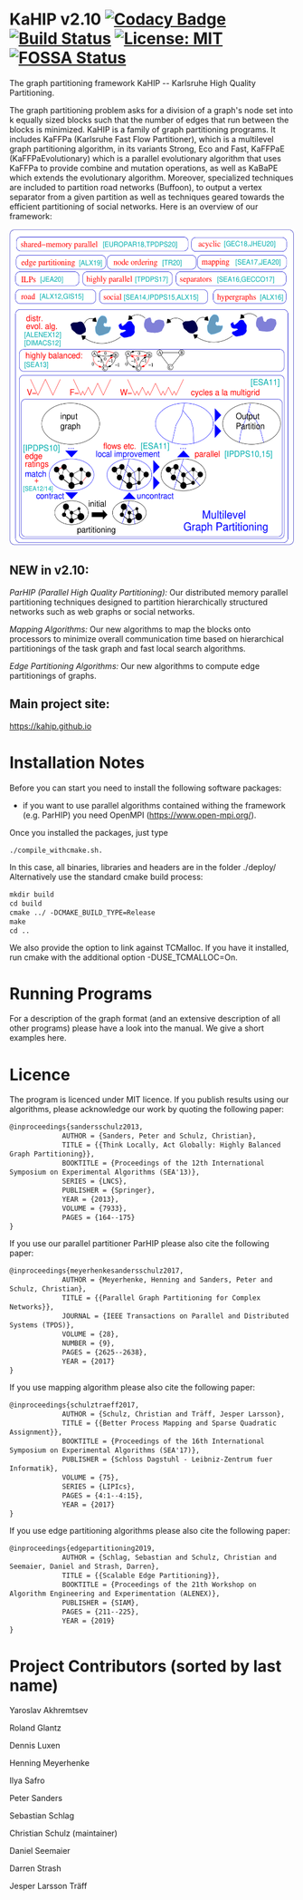 KaHIP v2.10  [![Codacy Badge](https://api.codacy.com/project/badge/Grade/b4dc07be37694dc4841beba6ba038c19)](https://app.codacy.com/manual/schulzchristian/KaHIP?utm_source=github.com&utm_medium=referral&utm_content=schulzchristian/KaHIP&utm_campaign=Badge_Grade_Dashboard)
[![Build Status](https://travis-ci.org/schulzchristian/KaHIP.svg?branch=master)](https://travis-ci.org/schulzchristian/KaHIP) 
[![License: MIT](https://img.shields.io/badge/License-MIT-yellow.svg)](https://opensource.org/licenses/MIT)
[![FOSSA Status](https://app.fossa.com/api/projects/git%2Bgithub.com%2Fschulzchristian%2FKaHIP.svg?type=shield)](https://app.fossa.com/projects/git%2Bgithub.com%2Fschulzchristian%2FKaHIP?ref=badge_shield)
=====

The graph partitioning framework KaHIP -- Karlsruhe High Quality Partitioning.

The graph partitioning problem asks for a division of a graph's node set into k equally sized blocks such that the number of edges that run between the blocks is minimized. KaHIP is a family of graph partitioning programs. It includes KaFFPa (Karlsruhe Fast Flow Partitioner), which is a multilevel graph partitioning algorithm, in its variants Strong, Eco and Fast, KaFFPaE (KaFFPaEvolutionary) which is a parallel evolutionary algorithm that uses KaFFPa to provide combine and mutation operations, as well as KaBaPE which extends the evolutionary algorithm. Moreover, specialized techniques are included to partition road networks (Buffoon), to output a vertex separator from a given partition as well as techniques geared towards the efficient partitioning of social networks. Here is an overview of our framework:

<p align="center">
<img src="./img/MGPall_en_new.png"
  alt="framework overview"
  width="601" height="558">
</p>

## NEW in v2.10: 



*ParHIP (Parallel High Quality Partitioning):* Our distributed memory parallel partitioning techniques designed to partition hierarchically structured networks such as web graphs or social networks.

*Mapping Algorithms:* Our new algorithms to map the blocks onto processors to minimize overall communication time based on hierarchical partitionings of the task graph and fast local search algorithms.

*Edge Partitioning Algorithms:* Our new algorithms to compute edge partitionings of graphs. 


## Main project site:
https://kahip.github.io

Installation Notes
=====

Before you can start you need to install the following software packages:

- if you want to use parallel algorithms contained withing the framework (e.g. ParHIP) you need OpenMPI (https://www.open-mpi.org/). 

Once you installed the packages, just type 
```console
./compile_withcmake.sh. 
```
In this case, all binaries, libraries and headers are in the folder ./deploy/ 
Alternatively use the standard cmake build process:
```console 
mkdir build
cd build 
cmake ../ -DCMAKE_BUILD_TYPE=Release     
make 
cd ..
```

We also provide the option to link against TCMalloc. If you have it installed, run cmake with the additional option -DUSE_TCMALLOC=On.


Running Programs
=====

For a description of the graph format (and an extensive description of all other programs) please have a look into the manual. We give a short examples here.


Licence
=====
The program is licenced under MIT licence.
If you publish results using our algorithms, please acknowledge our work by quoting the following paper:

```
@inproceedings{sandersschulz2013,
             AUTHOR = {Sanders, Peter and Schulz, Christian},
             TITLE = {{Think Locally, Act Globally: Highly Balanced Graph Partitioning}},
             BOOKTITLE = {Proceedings of the 12th International Symposium on Experimental Algorithms (SEA'13)},
             SERIES = {LNCS},
             PUBLISHER = {Springer},
             YEAR = {2013},
             VOLUME = {7933},
             PAGES = {164--175}
}
```

If you use our parallel partitioner ParHIP please also cite the following paper:

```
@inproceedings{meyerhenkesandersschulz2017,
             AUTHOR = {Meyerhenke, Henning and Sanders, Peter and Schulz, Christian},
             TITLE = {{Parallel Graph Partitioning for Complex Networks}},
             JOURNAL = {IEEE Transactions on Parallel and Distributed Systems (TPDS)},
             VOLUME = {28},
             NUMBER = {9},
             PAGES = {2625--2638},
             YEAR = {2017}
}
```

If you use mapping algorithm please also cite the following paper:

```
@inproceedings{schulztraeff2017,
             AUTHOR = {Schulz, Christian and Träff, Jesper Larsson},
             TITLE = {{Better Process Mapping and Sparse Quadratic Assignment}},
             BOOKTITLE = {Proceedings of the 16th International Symposium on Experimental Algorithms (SEA'17)},
             PUBLISHER = {Schloss Dagstuhl - Leibniz-Zentrum fuer Informatik},
             VOLUME = {75},
             SERIES = {LIPIcs},
             PAGES = {4:1--4:15},
             YEAR = {2017}
}
```

If you use edge partitioning algorithms please also cite the following paper:

```
@inproceedings{edgepartitioning2019,
             AUTHOR = {Schlag, Sebastian and Schulz, Christian and Seemaier, Daniel and Strash, Darren},
             TITLE = {{Scalable Edge Partitioning}},
             BOOKTITLE = {Proceedings of the 21th Workshop on Algorithm Engineering and Experimentation (ALENEX)},
             PUBLISHER = {SIAM},
             PAGES = {211--225},
             YEAR = {2019}
}
```

Project Contributors (sorted by last name)
=====
Yaroslav Akhremtsev

Roland Glantz
 
Dennis Luxen

Henning Meyerhenke

Ilya Safro

Peter Sanders

Sebastian Schlag

Christian Schulz (maintainer)

Daniel Seemaier

Darren Strash

Jesper Larsson Träff
